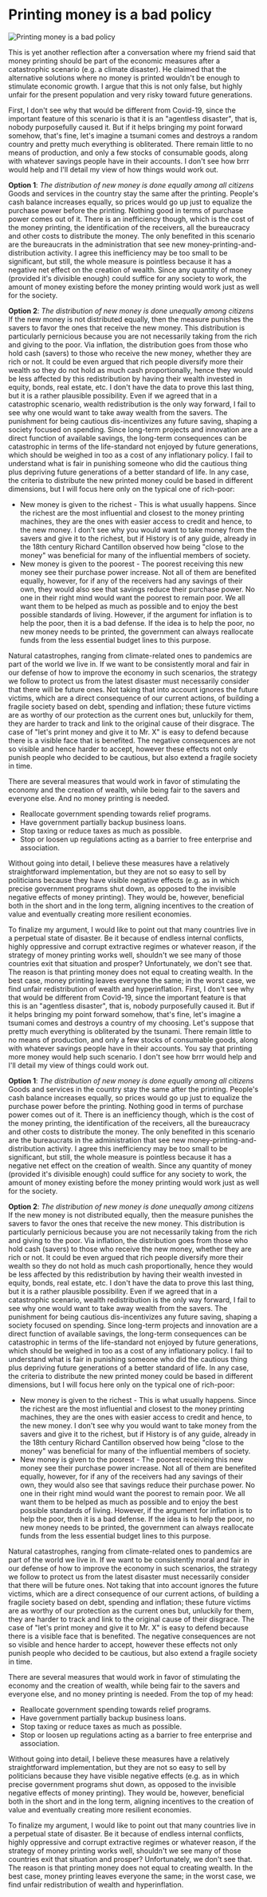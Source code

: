 # Printing money is a bad policy

![Printing money is a bad policy](./images/euro-sculpture-2867925_1920.jpg "Printing money is a bad policy")

This is yet another reflection after a conversation where my friend said that money printing should be part of the economic measures after a catastrophic scenario (e.g. a climate disaster). He claimed that the alternative solutions where no money is printed wouldn't be enough to stimulate economic growth. I argue that this is not only false, but highly unfair for the present population and very risky toward future generations.

First, I don't see why that would be different from Covid-19, since the important feature of this scenario is that it is an "agentless disaster", that is, nobody purposefully caused it. But if it helps bringing my point forward somehow, that's fine, let's imagine a tsumani comes and destroys a random country and pretty much everything is obliterated. There remain little to no means of production, and only a few stocks of consumable goods, along with whatever savings people have in their accounts.
I don't see how brrr would help and I'll detail my view of how things would work out.

__Option 1__: *The distribution of new money is done equally among all citizens*  
Goods and services in the country stay the same after the printing. People's cash balance increases equally, so prices would go up just to equalize the purchase power before the printing. Nothing good in terms of purchase power comes out of it. There is an inefficiency though, which is the cost of the money printing, the identification of the receivers, all the bureaucracy and other costs to distribute the money. The only benefited in this scenario are the bureaucrats in the administration that see new money-printing-and-distribution activity. I agree this inefficiency may be too small to be significant, but still, the whole measure is pointless because it has a negative net effect on the creation of wealth. Since any quantity of money (provided it's divisible enough) could suffice for any society to work, the amount of money existing before the money printing would work just as well for the society.

__Option 2__: *The distribution of new money is done unequally among citizens*  
If the new money is not distributed equally, then the measure punishes the savers to favor the ones that receive the new money. This distribution is particularly pernicious because you are not necessarily taking from the rich and giving to the poor. Via inflation, the distribution goes from those who hold cash (savers) to those who receive the new money, whether they are rich or not. It could be even argued that rich people diversify more their wealth so they do not hold as much cash proportionally, hence they would be less affected by this redistribution by having their wealth invested in equity, bonds, real estate, etc. I don't have the data to prove this last thing, but it is a rather plausible possibility.
Even if we agreed that in a catastrophic scenario, wealth redistribution is the only way forward, I fail to see why one would want to take away wealth from the savers. The punishment for being cautious dis-incentivizes any future saving, shaping a society focused on spending. Since long-term projects and innovation are a direct function of available savings, the long-term consequences can be catastrophic in terms of the life-standard not enjoyed by future generations, which should be weighed in too as a cost of any inflationary policy.
I fail to understand what is fair in punishing someone who did the cautious thing plus depriving future generations of a better standard of life.
In any case, the criteria to distribute the new printed money could be based in different dimensions, but I will focus here only on the typical one of rich-poor:

- New money is given to the richest - This is what usually happens. Since the richest are the most influential and closest to the money printing machines, they are the ones with easier access to credit and hence, to the new money. I don't see why you would want to take money from the savers and give it to the richest, but if History is of any guide, already in the 18th century Richard Cantillon observed how being "close to the money" was beneficial for many of the influential members of society.
- New money is given to the poorest - The poorest receiving this new money see their purchase power increase. Not all of them are benefited equally, however, for if any of the receivers had any savings of their own, they would also see that savings reduce their purchase power. No one in their right mind would want the poorest to remain poor. We all want them to be helped as much as possible and to enjoy the best possible standards of living. However, if the argument for inflation is to help the poor, then it is a bad defense. If the idea is to help the poor, no new money needs to be printed, the government can always reallocate funds from the less essential budget lines to this purpose.

Natural catastrophes, ranging from climate-related ones to pandemics are part of the world we live in. If we want to be consistently moral and fair in our defense of how to improve the economy in such scenarios, the strategy we follow to protect us from the latest disaster must necessarily consider that there will be future ones. Not taking that into account ignores the future victims, which are a direct consequence of our current actions, of building a fragile society based on debt, spending and inflation; these future victims are as worthy of our protection as the current ones but, unluckily for them, they are harder to track and link to the original cause of their disgrace. The case of "let's print money and give it to Mr. X" is easy to defend because there is a visible face that is benefited. The negative consequences are not so visible and hence harder to accept, however these effects not only punish people who decided to be cautious, but also extend a fragile society in time.

There are several measures that would work in favor of stimulating the economy and the creation of wealth, while being fair to the savers and everyone else. And no money printing is needed.
- Reallocate government spending towards relief programs.
- Have government partially backup business loans.
- Stop taxing or reduce taxes as much as possible.
- Stop or loosen up regulations acting as a barrier to free enterprise and association.

Without going into detail, I believe these measures have a relatively straightforward implementation, but they are not so easy to sell by politicians because they have visible negative effects (e.g. as in which precise government programs shut down, as opposed to the invisible negative effects of money printing). They would be, however, beneficial both in the short and in the long term, aligning incentives to the creation of value and eventually creating more resilient economies.

To finalize my argument, I would like to point out that many countries live in a perpetual state of disaster. Be it because of endless internal conflicts, highly oppressive and corrupt extractive regimes or whatever reason, if the strategy of money printing works well, shouldn't we see many of those countries exit that situation and prosper? Unfortunately, we don't see that. The reason is that printing money does not equal to creating wealth. In the best case, money printing leaves everyone the same; in the worst case, we find unfair redistribution of wealth and hyperinflation.
First, I don't see why that would be different from Covid-19, since the important feature is that this is an "agentless disaster", that is, nobody purposefully caused it. But if it helps bringing my point forward somehow, that's fine, let's imagine a tsumani comes and destroys a country of my choosing. Let's suppose that pretty much everything is obliterated by the tsunami. There remain little to no means of production, and only a few stocks of consumable goods, along with whatever savings people have in their accounts.
You say that printing more money would help such scenario. I don't see how brrr would help and I'll detail my view of things could work out.

__Option 1__: *The distribution of new money is done equally among all citizens*  
Goods and services in the country stay the same after the printing. People's cash balance increases equally, so prices would go up just to equalize the purchase power before the printing. Nothing good in terms of purchase power comes out of it. There is an inefficiency though, which is the cost of the money printing, the identification of the receivers, all the bureaucracy and other costs to distribute the money. The only benefited in this scenario are the bureaucrats in the administration that see new money-printing-and-distribution activity. I agree this inefficiency may be too small to be significant, but still, the whole measure is pointless because it has a negative net effect on the creation of wealth. Since any quantity of money (provided it's divisible enough) could suffice for any society to work, the amount of money existing before the money printing would work just as well for the society.

__Option 2__: *The distribution of new money is done unequally among citizens*  
If the new money is not distributed equally, then the measure punishes the savers to favor the ones that receive the new money. This distribution is particularly pernicious because you are not necessarily taking from the rich and giving to the poor. Via inflation, the distribution goes from those who hold cash (savers) to those who receive the new money, whether they are rich or not. It could be even argued that rich people diversify more their wealth so they do not hold as much cash proportionally, hence they would be less affected by this redistribution by having their wealth invested in equity, bonds, real estate, etc. I don't have the data to prove this last thing, but it is a rather plausible possibility.
Even if we agreed that in a catastrophic scenario, wealth redistribution is the only way forward, I fail to see why one would want to take away wealth from the savers. The punishment for being cautious dis-incentivizes any future saving, shaping a society focused on spending. Since long-term projects and innovation are a direct function of available savings, the long-term consequences can be catastrophic in terms of the life-standard not enjoyed by future generations, which should be weighed in too as a cost of any inflationary policy.
I fail to understand what is fair in punishing someone who did the cautious thing plus depriving future generations of a better standard of life.
In any case, the criteria to distribute the new printed money could be based in different dimensions, but I will focus here only on the typical one of rich-poor:

- New money is given to the richest - This is what usually happens. Since the richest are the most influential and closest to the money printing machines, they are the ones with easier access to credit and hence, to the new money. I don't see why you would want to take money from the savers and give it to the richest, but if History is of any guide, already in the 18th century Richard Cantillon observed how being "close to the money" was beneficial for many of the influential members of society.
- New money is given to the poorest - The poorest receiving this new money see their purchase power increase. Not all of them are benefited equally, however, for if any of the receivers had any savings of their own, they would also see that savings reduce their purchase power. No one in their right mind would want the poorest to remain poor. We all want them to be helped as much as possible and to enjoy the best possible standards of living. However, if the argument for inflation is to help the poor, then it is a bad defense. If the idea is to help the poor, no new money needs to be printed, the government can always reallocate funds from the less essential budget lines to this purpose.

Natural catastrophes, ranging from climate-related ones to pandemics are part of the world we live in. If we want to be consistently moral and fair in our defense of how to improve the economy in such scenarios, the strategy we follow to protect us from the latest disaster must necessarily consider that there will be future ones. Not taking that into account ignores the future victims, which are a direct consequence of our current actions, of building a fragile society based on debt, spending and inflation; these future victims are as worthy of our protection as the current ones but, unluckily for them, they are harder to track and link to the original cause of their disgrace. The case of "let's print money and give it to Mr. X" is easy to defend because there is a visible face that is benefited. The negative consequences are not so visible and hence harder to accept, however these effects not only punish people who decided to be cautious, but also extend a fragile society in time.

There are several measures that would work in favor of stimulating the economy and the creation of wealth, while being fair to the savers and everyone else, and no money printing is needed. From the top of my head:
- Reallocate government spending towards relief programs.
- Have government partially backup business loans.
- Stop taxing or reduce taxes as much as possible.
- Stop or loosen up regulations acting as a barrier to free enterprise and association.

Without going into detail, I believe these measures have a relatively straightforward implementation, but they are not so easy to sell by politicians because they have visible negative effects (e.g. as in which precise government programs shut down, as opposed to the invisible negative effects of money printing). They would be, however, beneficial both in the short and in the long term, aligning incentives to the creation of value and eventually creating more resilient economies.

To finalize my argument, I would like to point out that many countries live in a perpetual state of disaster. Be it because of endless internal conflicts, highly oppressive and corrupt extractive regimes or whatever reason, if the strategy of money printing works well, shouldn't we see many of those countries exit that situation and prosper? Unfortunately, we don't see that. The reason is that printing money does not equal to creating wealth. In the best case, money printing leaves everyone the same; in the worst case, we find unfair redistribution of wealth and hyperinflation.
